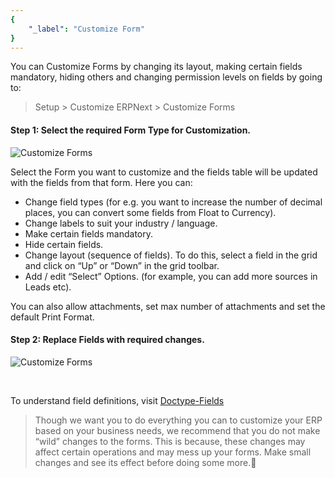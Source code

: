 ```yaml
---
{
	"_label": "Customize Form"
}
---
```


You can Customize Forms by changing its layout, making certain fields mandatory, hiding others and changing permission levels on fields by going to:

> Setup > Customize ERPNext > Customize Forms

#### Step 1: Select the required Form Type for Customization.


![Customize Forms](img/customize-form-1.png)


Select the Form you want to customize and the fields table will be updated with the fields from that form. Here you can:

- Change field types (for e.g. you want to increase the number of decimal places, you can convert some fields from Float to Currency).
- Change labels to suit your industry / language.
- Make certain fields mandatory.
- Hide certain fields.
- Change layout (sequence of fields). To do this, select a field in the grid and click on “Up” or “Down” in the grid toolbar.
- Add / edit “Select” Options. (for example, you can add more sources in Leads etc).

You can also allow attachments, set max number of attachments and set the default Print Format.

#### Step 2: Replace Fields with required changes.

![Customize Forms](img/customize-form-2.png)


<br>

To understand field definitions, visit [Doctype-Fields](docs.user.knowledge.doctype_fields.html)


> Though we want you to do everything you can to customize your ERP based on your business needs, we recommend that you do not make “wild” changes to the forms. This is because, these changes may affect certain operations and may mess up your forms. Make small changes and see its effect before doing some more.